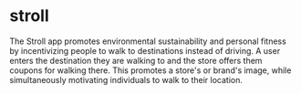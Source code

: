 # stroll
The Stroll app promotes environmental sustainability and personal fitness by incentivizing people to walk to destinations instead of driving. A user enters the destination they are walking to and the store offers them coupons for walking there. This promotes a store's or brand's image, while simultaneously motivating individuals to walk to their location. 